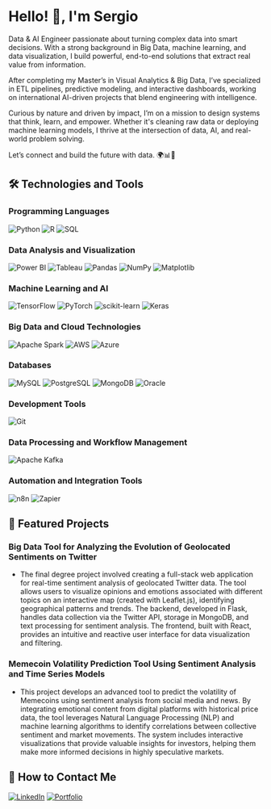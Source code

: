 # Hello! 👋, I'm Sergio

Data & AI Engineer passionate about turning complex data into smart decisions. With a strong background in Big Data, machine learning, and data visualization, I build powerful, end-to-end solutions that extract real value from information.

After completing my Master’s in Visual Analytics & Big Data, I’ve specialized in ETL pipelines, predictive modeling, and interactive dashboards, working on international AI-driven projects that blend engineering with intelligence.

Curious by nature and driven by impact, I’m on a mission to design systems that think, learn, and empower. Whether it's cleaning raw data or deploying machine learning models, I thrive at the intersection of data, AI, and real-world problem solving.

Let’s connect and build the future with data. 🌍📊🤖

## 🛠 Technologies and Tools

### Programming Languages
![Python](https://img.shields.io/badge/Python-3776AB?style=for-the-badge&logo=python&logoColor=white)
![R](https://img.shields.io/badge/R-276DC3?style=for-the-badge&logo=r&logoColor=white)
![SQL](https://img.shields.io/badge/SQL-4479A1?style=for-the-badge&logo=postgresql&logoColor=white)

### Data Analysis and Visualization
![Power BI](https://img.shields.io/badge/Power_BI-F2C811?style=for-the-badge&logo=powerbi&logoColor=black)
![Tableau](https://img.shields.io/badge/Tableau-E97627?style=for-the-badge&logo=tableau&logoColor=white)
![Pandas](https://img.shields.io/badge/Pandas-150458?style=for-the-badge&logo=pandas&logoColor=white)
![NumPy](https://img.shields.io/badge/NumPy-013243?style=for-the-badge&logo=numpy&logoColor=white)
![Matplotlib](https://img.shields.io/badge/Matplotlib-ffffff?style=for-the-badge&logo=plotly&logoColor=black)

### Machine Learning and AI
![TensorFlow](https://img.shields.io/badge/TensorFlow-FF6F00?style=for-the-badge&logo=tensorflow&logoColor=white)
![PyTorch](https://img.shields.io/badge/PyTorch-EE4C2C?style=for-the-badge&logo=pytorch&logoColor=white)
![scikit-learn](https://img.shields.io/badge/scikit--learn-F7931E?style=for-the-badge&logo=scikit-learn&logoColor=white)
![Keras](https://img.shields.io/badge/Keras-D00000?style=for-the-badge&logo=keras&logoColor=white)

### Big Data and Cloud Technologies
![Apache Spark](https://img.shields.io/badge/Apache_Spark-E25A1C?style=for-the-badge&logo=apachespark&logoColor=white)
![AWS](https://img.shields.io/badge/AWS-232F3E?style=for-the-badge&logo=amazonaws&logoColor=white)
![Azure](https://img.shields.io/badge/Azure-0078D4?style=for-the-badge&logo=microsoftazure&logoColor=white)

### Databases
![MySQL](https://img.shields.io/badge/MySQL-4479A1?style=for-the-badge&logo=mysql&logoColor=white)
![PostgreSQL](https://img.shields.io/badge/PostgreSQL-336791?style=for-the-badge&logo=postgresql&logoColor=white)
![MongoDB](https://img.shields.io/badge/MongoDB-47A248?style=for-the-badge&logo=mongodb&logoColor=white)
![Oracle](https://img.shields.io/badge/Oracle-F80000?style=for-the-badge&logo=oracle&logoColor=white)

### Development Tools
![Git](https://img.shields.io/badge/Git-F05032?style=for-the-badge&logo=git&logoColor=white)

### Data Processing and Workflow Management
![Apache Kafka](https://img.shields.io/badge/Apache_Kafka-231F20?style=for-the-badge&logo=apachekafka&logoColor=white)

### Automation and Integration Tools
![n8n](https://img.shields.io/badge/n8n-4B4B4B?style=for-the-badge&logo=n8n&logoColor=white)
![Zapier](https://img.shields.io/badge/Zapier-FF4A00?style=for-the-badge&logo=zapier&logoColor=white)

## 🚀 Featured Projects

### Big Data Tool for Analyzing the Evolution of Geolocated Sentiments on Twitter

- The final degree project involved creating a full-stack web application for real-time sentiment analysis of geolocated Twitter data. The tool allows users to visualize opinions and emotions associated with different topics on an interactive map (created with Leaflet.js), identifying geographical patterns and trends. The backend, developed in Flask, handles data collection via the Twitter API, storage in MongoDB, and text processing for sentiment analysis. The frontend, built with React, provides an intuitive and reactive user interface for data visualization and filtering.

### Memecoin Volatility Prediction Tool Using Sentiment Analysis and Time Series Models

- This project develops an advanced tool to predict the volatility of Memecoins using sentiment analysis from social media and news. By integrating emotional content from digital platforms with historical price data, the tool leverages Natural Language Processing (NLP) and machine learning algorithms to identify correlations between collective sentiment and market movements. The system includes interactive visualizations that provide valuable insights for investors, helping them make more informed decisions in highly speculative markets.

## 📧 How to Contact Me

[![LinkedIn](https://img.shields.io/badge/LinkedIn-0077B5?style=for-the-badge&logo=linkedin&logoColor=white)](https://www.linkedin.com/in/sergiodiazdelapeña)
[![Portfolio](https://img.shields.io/badge/Portfolio-%23000000.svg?style=for-the-badge&logo=firefox&logoColor=#FF7139)](https://www.iamsergiodiaz.dev)
